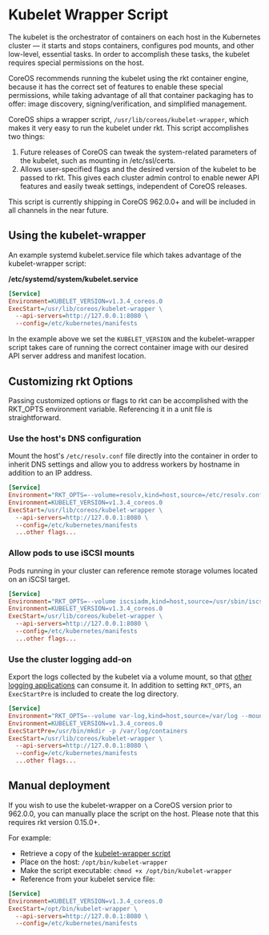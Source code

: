 # Kubelet Wrapper Script

The kubelet is the orchestrator of containers on each host in the Kubernetes cluster — it starts and stops containers, configures pod mounts, and other low-level, essential tasks. In order to accomplish these tasks, the kubelet requires special permissions on the host.

CoreOS recommends running the kubelet using the rkt container engine, because it has the correct set of features to enable these special permissions, while taking advantage of all that container packaging has to offer: image discovery, signing/verification, and simplified management.

CoreOS ships a wrapper script, `/usr/lib/coreos/kubelet-wrapper`, which makes it very easy to run the kubelet under rkt. This script accomplishes two things:

1. Future releases of CoreOS can tweak the system-related parameters of the kubelet, such as mounting in /etc/ssl/certs.
1. Allows user-specified flags and the desired version of the kubelet to be passed to rkt. This gives each cluster admin control to enable newer API features and easily tweak settings, independent of CoreOS releases.

This script is currently shipping in CoreOS 962.0.0+ and will be included in all channels in the near future.

## Using the kubelet-wrapper

An example systemd kubelet.service file which takes advantage of the kubelet-wrapper script:

**/etc/systemd/system/kubelet.service**

```ini
[Service]
Environment=KUBELET_VERSION=v1.3.4_coreos.0
ExecStart=/usr/lib/coreos/kubelet-wrapper \
  --api-servers=http://127.0.0.1:8080 \
  --config=/etc/kubernetes/manifests
```

In the example above we set the `KUBELET_VERSION` and the kubelet-wrapper script takes care of running the correct container image with our desired API server address and manifest location.

## Customizing rkt Options

Passing customized options or flags to rkt can be accomplished with the RKT_OPTS environment variable. Referencing it in a unit file is straightforward.

### Use the host's DNS configuration

Mount the host's `/etc/resolv.conf` file directly into the container in order to inherit DNS settings and allow you to address workers by hostname in addition to an IP address.

```ini
[Service]
Environment="RKT_OPTS=--volume=resolv,kind=host,source=/etc/resolv.conf --mount volume=resolv,target=/etc/resolv.conf"
Environment=KUBELET_VERSION=v1.3.4_coreos.0
ExecStart=/usr/lib/coreos/kubelet-wrapper \
  --api-servers=http://127.0.0.1:8080 \
  --config=/etc/kubernetes/manifests
  ...other flags...
```

### Allow pods to use iSCSI mounts

Pods running in your cluster can reference remote storage volumes located on an iSCSI target.

```ini
[Service]
Environment="RKT_OPTS=--volume iscsiadm,kind=host,source=/usr/sbin/iscsiadm --mount volume=iscsiadm,target=/usr/sbin/iscsiadm"
Environment=KUBELET_VERSION=v1.3.4_coreos.0
ExecStart=/usr/lib/coreos/kubelet-wrapper \
  --api-servers=http://127.0.0.1:8080 \
  --config=/etc/kubernetes/manifests
  ...other flags...
```

### Use the cluster logging add-on

Export the logs collected by the kubelet via a volume mount, so that [other logging applications][addon-logging] can consume it. In addition to setting `RKT_OPTS`, an `ExecStartPre` is included to create the log directory.

```ini
[Service]
Environment="RKT_OPTS=--volume var-log,kind=host,source=/var/log --mount volume=var-log,target=/var/log"
Environment=KUBELET_VERSION=v1.3.4_coreos.0
ExecStartPre=/usr/bin/mkdir -p /var/log/containers
ExecStart=/usr/lib/coreos/kubelet-wrapper \
  --api-servers=http://127.0.0.1:8080 \
  --config=/etc/kubernetes/manifests
  ...other flags...
```

## Manual deployment

If you wish to use the kubelet-wrapper on a CoreOS version prior to 962.0.0, you can manually place the script on the host. Please note that this requires rkt version 0.15.0+.

For example:

- Retrieve a copy of the [kubelet-wrapper script][kubelet-wrapper]
- Place on the host: `/opt/bin/kubelet-wrapper`
- Make the script executable: `chmod +x /opt/bin/kubelet-wrapper`
- Reference from your kubelet service file:

```ini
[Service]
Environment=KUBELET_VERSION=v1.3.4_coreos.0
ExecStart=/opt/bin/kubelet-wrapper \
  --api-servers=http://127.0.0.1:8080 \
  --config=/etc/kubernetes/manifests
```

[#2141]: https://github.com/coreos/rkt/issues/2141
[kubelet-wrapper]: https://github.com/coreos/coreos-overlay/blob/master/app-admin/kubelet-wrapper/files/kubelet-wrapper
[addon-logging]: https://github.com/kubernetes/kubernetes/tree/release-1.3/cluster/addons/fluentd-elasticsearch

